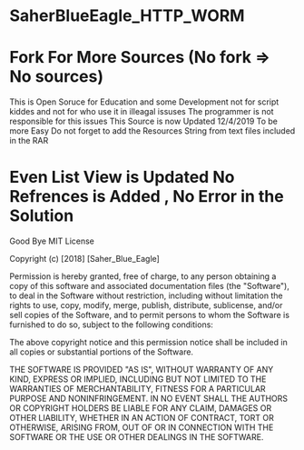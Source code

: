 # SaherBlueEagle_HTTP_WORM
# Fork For More Sources (No fork => No sources)
This is Open Soruce for Education and some Development not for script kiddes and not for who use it in illeagal issuses 
The programmer is not responsible for this issues 
This Source is now Updated 12/4/2019 To be more Easy Do not forget to add the Resources String from text files included in the RAR
# Even List View is Updated No Refrences is Added , No Error in the Solution


Good Bye
MIT License

Copyright (c) [2018] [Saher_Blue_Eagle]

Permission is hereby granted, free of charge, to any person obtaining a copy
of this software and associated documentation files (the "Software"), to deal
in the Software without restriction, including without limitation the rights
to use, copy, modify, merge, publish, distribute, sublicense, and/or sell
copies of the Software, and to permit persons to whom the Software is
furnished to do so, subject to the following conditions:

The above copyright notice and this permission notice shall be included in all
copies or substantial portions of the Software.

THE SOFTWARE IS PROVIDED "AS IS", WITHOUT WARRANTY OF ANY KIND, EXPRESS OR
IMPLIED, INCLUDING BUT NOT LIMITED TO THE WARRANTIES OF MERCHANTABILITY,
FITNESS FOR A PARTICULAR PURPOSE AND NONINFRINGEMENT. IN NO EVENT SHALL THE
AUTHORS OR COPYRIGHT HOLDERS BE LIABLE FOR ANY CLAIM, DAMAGES OR OTHER
LIABILITY, WHETHER IN AN ACTION OF CONTRACT, TORT OR OTHERWISE, ARISING FROM,
OUT OF OR IN CONNECTION WITH THE SOFTWARE OR THE USE OR OTHER DEALINGS IN THE
SOFTWARE.
